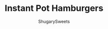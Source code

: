 ---
layout: ../../layouts/MarkdownPostLayout.astro
title: Instant Pot Hamburgers
author: ShugarySweets
pubDate: 2020-02-08
description: "Thick and Juicy, these Instant Pot Hamburgers are the easiest weeknight dinner. Add all your favorite toppings and skip the drive-thru tonight."
image_url: https://www.shugarysweets.com/wp-content/uploads/2020/02/instant-pot-hamburgers-4.jpg
tags: ["Main Dish","American"]
calories: 571
protein: 59
carbohydrates: 13
fats: 30
fiber: 1
ingredients: ["2 pounds lean ground beef","1 red onion, sliced","2 Tablespoons McCormick steak seasoning mix","1 cup water","Toppings: buns, bacon, lettuce, tomato, cheese, pickles, etc"]
serves: 5
time: "28 minutes"
prepTime: "10 minutes"
instructions: ["In a mixing bowl, combine lean ground beef with seasoning blend. I like to use McCormick steak seasoning. I made 5 thick burgers with 2 lbs of meat. Keep your patties the same size for even cooking!","Add some raw onion slices on top of each burger, if desired. My family doesn’t like onions, but it adds flavor during the cooking process (and you can take them off after if you desire).","Wrap each individual burger patty in foil, folding up the sides so that it is completely sealed.","Add one cup of water to the 6qt Instant Pot (2 cups to an 8qt). Place trivet in pot and stack patties in the pressure cooker.","Lock the lid in place and make sure the valve on top is set to “SEALING.”","Select HIGH PRESSURE for a cook time of 18 minutes. (My patties were very large, depending on the size of the burger, you can adjust this time).","After the cook time is done, do a quick release of pressure with the valve.","Carefully remove each foil patty with a pair of tongs.","If you want cheeseburgers, immediately top the warm burgers with cheese allowing it to melt."]
nutrition: ["571 calories","13 grams carbohydrates","177 milligrams cholesterol","30 grams fat","1 grams fiber","59 grams protein","11 grams saturated fat","1097 milligrams sodium","2 grams sugar","1 grams trans fat","15 grams unsaturated fat"]
---